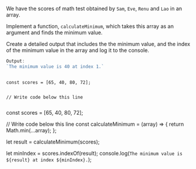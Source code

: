 We have the scores of math
test obtained by `Sam`, `Eve`,
`Renu`
and `Lao` in an array.

Implement a function, `calculateMinimum`,
which takes this array as an argument
and
finds the minimum value.

Create a detailed output that includes
the the minimum value,
and
the index of the minimum value in the array
and log it to the console.

```js
Output:
`The minimum value is 40 at index 1.`
```

<codeblock language="javascript" type="exercise" testMode="fixedInput">
<code>
const scores = [65, 40, 80, 72];

// Write code below this line

</code>
<solution>
const scores = [65, 40, 80, 72];

// Write code below this line
const calculateMinimum = (array) => {
  return Math.min(...array);
};

let result = calculateMinimum(scores);

let minIndex = scores.indexOf(result);
console.log(`The minimum value is ${result} at index ${minIndex}.`);
</solution>
</codeblock>
